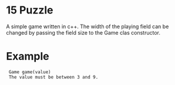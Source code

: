 # 15 Puzzle
A simple game written in c++.
The width of the playing field can be changed by passing the field size to the Game clas constructor.
# Example
     Game game(value)
     The value must be between 3 and 9.
